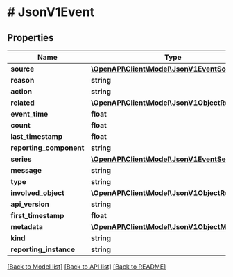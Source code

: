 # # JsonV1Event

## Properties

Name | Type | Description | Notes
------------ | ------------- | ------------- | -------------
**source** | [**\OpenAPI\Client\Model\JsonV1EventSource**](JsonV1EventSource.md) |  | [optional]
**reason** | **string** |  | [optional]
**action** | **string** |  | [optional]
**related** | [**\OpenAPI\Client\Model\JsonV1ObjectReference**](JsonV1ObjectReference.md) |  | [optional]
**event_time** | **float** |  | [optional]
**count** | **float** |  | [optional]
**last_timestamp** | **float** |  | [optional]
**reporting_component** | **string** |  | [optional]
**series** | [**\OpenAPI\Client\Model\JsonV1EventSeries**](JsonV1EventSeries.md) |  | [optional]
**message** | **string** |  | [optional]
**type** | **string** |  | [optional]
**involved_object** | [**\OpenAPI\Client\Model\JsonV1ObjectReference**](JsonV1ObjectReference.md) |  | [optional]
**api_version** | **string** |  | [optional]
**first_timestamp** | **float** |  | [optional]
**metadata** | [**\OpenAPI\Client\Model\JsonV1ObjectMeta**](JsonV1ObjectMeta.md) |  | [optional]
**kind** | **string** |  | [optional]
**reporting_instance** | **string** |  | [optional]

[[Back to Model list]](../../README.md#models) [[Back to API list]](../../README.md#endpoints) [[Back to README]](../../README.md)
